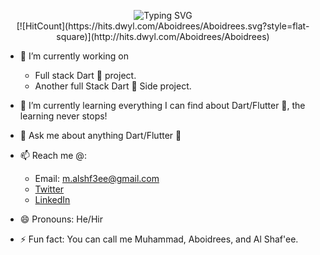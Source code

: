 
<p align="center">
<img src="http://readme-typing-svg.herokuapp.com?font=Fira+Code&size=25&pause=1000&color=850000&center=true&vCenter=true&width=435&lines=Hello+there%2C+I'm+Muhammad;I+Am+A+Flutter+Developer" alt="Typing SVG" />
<br />
[![HitCount](https://hits.dwyl.com/Aboidrees/Aboidrees.svg?style=flat-square)](http://hits.dwyl.com/Aboidrees/Aboidrees)
</p>


* 🔭 I’m currently working on 
  - Full stack Dart 💙 project.
  - Another full Stack Dart 💙 Side project.
* 🌱 I’m currently learning everything I can find about Dart/Flutter 💙, the learning never stops!
* 💬 Ask me about anything Dart/Flutter 💙
* 📫 Reach me @:
  * Email: m.alshf3ee@gmail.com
  * [Twitter](https://twitter.com/alshf3ee)
  * [LinkedIn](https://www.linkedin.com/in/aboidrees/)

* 😄 Pronouns: He/Hir 
* ⚡ Fun fact: You can call me Muhammad, Aboidrees, and Al Shaf'ee.

